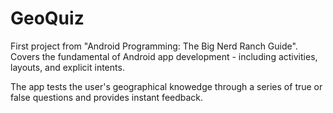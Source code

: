 # GeoQuiz

First project from "Android Programming: The Big Nerd Ranch Guide". 
Covers the fundamental of Android app development - including activities, layouts, and explicit intents.

The app tests the user's geographical knowedge through a series of true or false questions and provides instant feedback.
